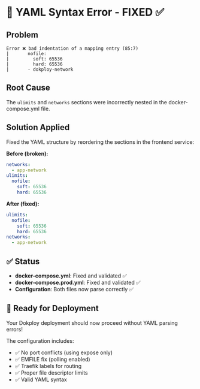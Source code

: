 # 🚨 YAML Syntax Error - FIXED ✅

## Problem
```
Error ❌ bad indentation of a mapping entry (85:7)
|       nofile:
|         soft: 65536
|         hard: 65536
|       - dokploy-network
```

## Root Cause
The `ulimits` and `networks` sections were incorrectly nested in the docker-compose.yml file.

## Solution Applied
Fixed the YAML structure by reordering the sections in the frontend service:

**Before (broken):**
```yaml
networks:
  - app-network
ulimits:
  nofile:
    soft: 65536
    hard: 65536
```

**After (fixed):**
```yaml
ulimits:
  nofile:
    soft: 65536
    hard: 65536
networks:
  - app-network
```

## ✅ Status
- **docker-compose.yml**: Fixed and validated ✅
- **docker-compose.prod.yml**: Fixed and validated ✅
- **Configuration**: Both files now parse correctly ✅

## 🚀 Ready for Deployment
Your Dokploy deployment should now proceed without YAML parsing errors!

The configuration includes:
- ✅ No port conflicts (using expose only)
- ✅ EMFILE fix (polling enabled)
- ✅ Traefik labels for routing
- ✅ Proper file descriptor limits
- ✅ Valid YAML syntax
